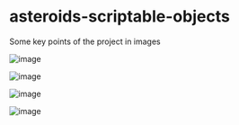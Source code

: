 # asteroids-scriptable-objects

Some key points of the project in images

![image](https://user-images.githubusercontent.com/17746816/213460169-80185e4b-5a56-4eaa-91a5-6b9db0b02e14.png)

![image](https://user-images.githubusercontent.com/17746816/213460304-b6b498e2-9ef5-480c-a4da-2c82b16468ac.png)

![image](https://user-images.githubusercontent.com/17746816/213460415-0fd1826d-f298-4cdb-8b8c-2f63ac7f13c6.png)

![image](https://user-images.githubusercontent.com/17746816/213460970-780f6411-0e85-48b2-89ee-2dd3db8e3c98.png)

